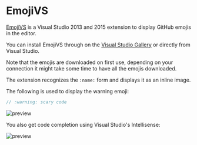 EmojiVS
=====

[EmojiVS](https://visualstudiogallery.msdn.microsoft.com/88575465-8486-4c5a-8406-05e8d1d5b09d) is a Visual Studio 2013 and 2015 extension to display GitHub emojis in the editor.

You can install EmojiVS through on the [Visual Studio Gallery](https://visualstudiogallery.msdn.microsoft.com/88575465-8486-4c5a-8406-05e8d1d5b09d) or directly from Visual Studio.

Note that the emojis are downloaded on first use, depending on your connection it might take some time to have all the emojis downloaded.

The extension recognizes the `:name:` form and displays it as an inline image.

The following is used to display the warning emoji:

```csharp
// :warning: scary code
```

![preview](https://raw.githubusercontent.com/jbevain/EmojiVS/master/Images/Preview.png)

You also get code completion using Visual Studio's Intellisense:

![preview](https://raw.githubusercontent.com/jbevain/EmojiVS/master/Images/Intellisense.png)
